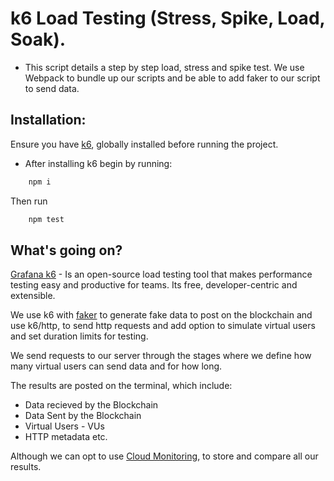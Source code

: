 # k6 Load Testing (Stress, Spike, Load, Soak).
- This script details a step by step load, stress and spike test. We use Webpack to bundle up our scripts and be able to add faker to our script to send data.

## Installation:
Ensure you have [k6](https://k6.io/docs/getting-started/installation/), globally installed before running the project.

- After installing k6 begin by running:

```sh
    npm i
```
Then run

```sh
    npm test
```

## What's going on?

[Grafana k6](https://k6.io/docs) - Is an open-source load testing tool that makes performance testing easy and productive for teams. Its free, developer-centric and extensible.

We use k6 with [faker](https://www.npmjs.com/package/faker/v/4.1.0) to generate fake data to post on the blockchain and use k6/http, to send http requests and add option to simulate virtual users and set duration limits for testing.

We send requests to our server through the stages where we define how many virtual users can send data and for how long.

The results are posted on the terminal, which include:
- Data recieved by the Blockchain
- Data Sent by the Blockchain
- Virtual Users - VUs
- HTTP metadata etc.

Although we can opt to use [Cloud Monitoring](https://k6.io/docs/cloud/analyzing-results/overview/), to store and compare all our results.
